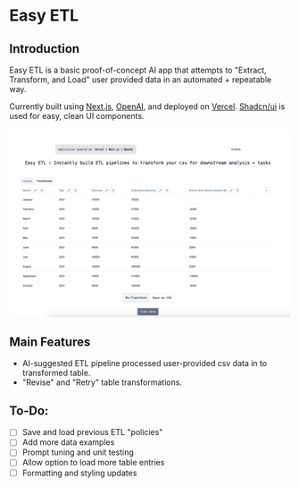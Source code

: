 <a>
  <h1 align="left">Easy ETL</h1>
</a>

## Introduction 

Easy ETL is a basic proof-of-concept AI app that attempts to "Extract, Transform, and Load" user provided data in an automated + repeatable way.

Currently built using [Next.js](https://nextjs.org/), [OpenAI](https://sdk.vercel.ai/providers/ai-sdk-providers/openai), and deployed on [Vercel](https://vercel.com/docs). [Shadcn/ui](https://ui.shadcn.com/) is used for easy, clean UI components. 

<a>
    <img alt="Easy ETL - Instantly build ETL pipelines to transform your csv for downstream tasks or analysis" src="/public/easy-etl.png">
</a>

## Main Features

* AI-suggested ETL pipeline processed user-provided csv data in to transformed table.
* "Revise" and "Retry" table transformations.

## To-Do:

- [ ] Save and load previous ETL "policies"
- [ ] Add more data examples
- [ ] Prompt tuning and unit testing
- [ ] Allow option to load more table entries
- [ ] Formatting and styling updates
